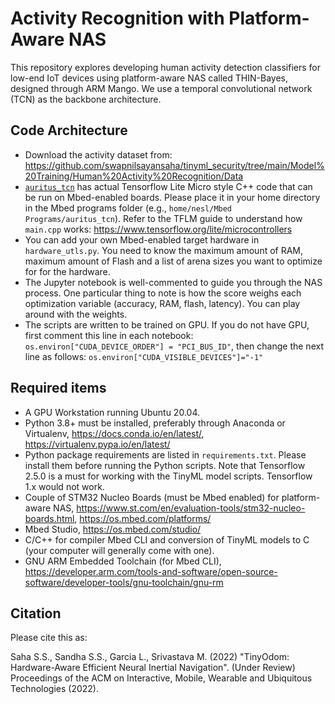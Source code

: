 # Activity Recognition with Platform-Aware NAS

This repository explores developing human activity detection classifiers for low-end IoT devices using platform-aware NAS called THIN-Bayes, designed through ARM Mango. We use a temporal convolutional network (TCN) as the backbone architecture.

## Code Architecture

- Download the activity dataset from: https://github.com/swapnilsayansaha/tinyml_security/tree/main/Model%20Training/Human%20Activity%20Recognition/Data
- [```auritus_tcn```](https://drive.google.com/file/d/1htTsLH4gPPdamwP6WmqyMqU4YzgbspJd/view?usp=sharing) has actual Tensorflow Lite Micro style C++ code that can be run on Mbed-enabled boards. Please place it in your home directory in the Mbed programs folder (e.g., ```home/nesl/Mbed Programs/auritus_tcn```). Refer to the TFLM guide to understand how ```main.cpp``` works: https://www.tensorflow.org/lite/microcontrollers
- You can add your own Mbed-enabled target hardware in ```hardware_utls.py```. You need to know the maximum amount of RAM, maximum amount of Flash and a list of arena sizes you want to optimize for for the hardware.
- The Jupyter notebook is well-commented to guide you through the NAS process. One particular thing to note is how the score weighs each optimization variable (accuracy, RAM, flash, latency). You can play around with the weights.
- The scripts are written to be trained on GPU. If you do not have GPU, first comment this line in each notebook: ```os.environ["CUDA_DEVICE_ORDER"] = "PCI_BUS_ID"```, then change the next line as follows: ```os.environ["CUDA_VISIBLE_DEVICES"]="-1"```

## Required items 
- A GPU Workstation running Ubuntu 20.04.
- Python 3.8+ must be installed, preferably through Anaconda or Virtualenv, https://docs.conda.io/en/latest/, https://virtualenv.pypa.io/en/latest/
- Python package requirements are listed in ```requirements.txt```. Please install them before running the Python scripts. Note that Tensorflow 2.5.0 is a must for working with the TinyML model scripts. Tensorflow 1.x would not work.
- Couple of STM32 Nucleo Boards (must be Mbed enabled) for platform-aware NAS, https://www.st.com/en/evaluation-tools/stm32-nucleo-boards.html, https://os.mbed.com/platforms/
- Mbed Studio, https://os.mbed.com/studio/
- C/C++ for compiler Mbed CLI and conversion of TinyML models to C (your computer will generally come with one).
- GNU ARM Embedded Toolchain (for Mbed CLI), https://developer.arm.com/tools-and-software/open-source-software/developer-tools/gnu-toolchain/gnu-rm

## Citation
Please cite this as:

Saha S.S., Sandha S.S., Garcia L., Srivastava M. (2022) "TinyOdom: Hardware-Aware Efficient Neural Inertial Navigation". (Under Review) Proceedings of the ACM on Interactive, Mobile, Wearable and Ubiquitous Technologies (2022).
